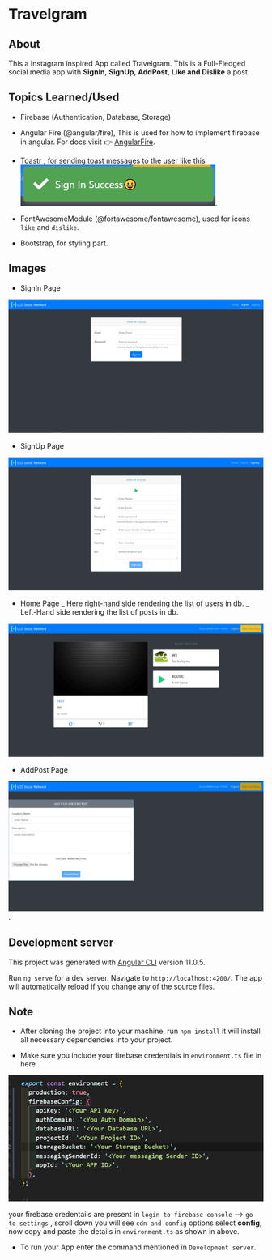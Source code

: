 # Travelgram

## About

This a Instagram inspired App called Travelgram. This is a Full-Fledged social media app with **SignIn**, **SignUp**, **AddPost**, **Like and Dislike** a post.

## Topics Learned/Used

- Firebase (Authentication, Database, Storage)
- Angular Fire (@angular/fire), This is used for how to implement firebase in angular.
  For docs visit 👉 [AngularFire](https://github.com/angular/angularfire).

- Toastr , for sending toast messages to the user like this ![](./images/toastr.jpg).
- FontAwesomeModule (@fortawesome/fontawesome), used for icons `like` and `dislike`.
- Bootstrap, for styling part.

## Images

- SignIn Page

![](./images/signin.jpg)

- SignUp Page

![](./images/signup.jpg)

- Home Page
  _ Here right-hand side rendering the list of users in db.
  _ Left-Hand side rendering the list of posts in db.

![](./images/home-page.jpg)

- AddPost Page

![](./images/addpost.jpg).

## Development server

This project was generated with [Angular CLI](https://github.com/angular/angular-cli) version 11.0.5.

Run `ng serve` for a dev server. Navigate to `http://localhost:4200/`. The app will automatically reload if you change any of the source files.

## Note

- After cloning the project into your machine, run `npm install` it will install all necessary dependencies into your project.

- Make sure you include your firebase credentials in `environment.ts` file in here

![](./images/env.jpg)

your firebase credentails are present in `login to firebase console` --> `go to settings` , scroll down you will see `cdn and config` options select **config**, now copy and paste the details in `environment.ts` as shown in above.

- To run your App enter the command mentioned in `Development server`.
